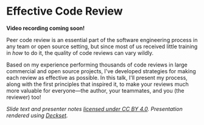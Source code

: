 # Effective Code Review

**Video recording coming soon!**

Peer code review is an essential part of the software engineering process in any team or open source setting, but since most of us received little training in _how_ to do it, the quality of code reviews can vary wildly.

Based on my experience performing thousands of code reviews in large commercial and open source projects, I've developed strategies for making each review as effective as possible. In this talk, I'll present my process, along with the first principles that inspired it, to make your reviews much more valuable for everyone—the author, your teammates, and you (the reviewer) too!
 
_Slide text and presenter notes [licensed under CC BY 4.0](LICENSE.md). Presentation rendered using [Deckset](https://www.deckset.com)._
